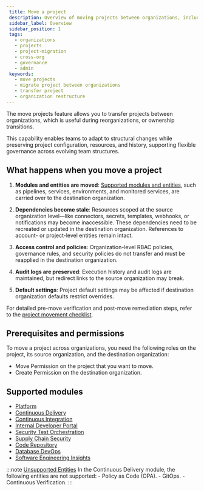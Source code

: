 ```yaml
---
 title: Move a project 
 description: Overview of moving projects between organizations, including prerequisites, limitations, and how to request or perform a move.
 sidebar_label: Overview
 sidebar_position: 1
 tags:
   - organizations
   - projects
   - project-migration
   - cross-org
   - governance
   - admin
 keywords:
   - move projects
   - migrate project between organizations
   - transfer project
   - organization restructure
---
```


The move projects feature allows you to transfer projects between organizations, which is useful during reorganizations, or ownership transitions.

This capability enables teams to adapt to structural changes while preserving project configuration, resources, and history, supporting flexible governance across evolving team structures.

## What happens when you move a project 

1. **Modules and entities are moved**: [Supported modules and entities](#supported-modules), such as pipelines, services, environments, and monitored services, are carried over to the destination organization.

2. **Dependencies become stale**: Resources scoped at the source organization level—like connectors, secrets, templates, webhooks, or notifications may become inaccessible. These dependencies need to be recreated or updated in the destination organization. References to account- or project-level entities remain intact.

3. **Access control and policies**: Organization-level RBAC policies, governance rules, and security policies do not transfer and must be reapplied in the destination organization.

4. **Audit logs are preserved**: Execution history and audit logs are maintained, but redirect links to the source organization may break.

5. **Default settings**: Project default settings may be affected if destination organization defaults restrict overrides.

For detailed pre-move verification and post-move remediation steps, refer to the [project movement checklist](project-movement-checklist.md).

## Prerequisites and permissions

To move a project across organizations, you need the following roles on the project, its source organization, and the destination organization:

- Move Permission on the project that you want to move.
- Create Permission on the destination organization.

## Supported modules

* [Platform](/docs/platform/platform-whats-supported)
* [Continuous Delivery](/docs/continuous-delivery/cd-integrations)
* [Continuous Integration](/docs/continuous-integration/use-ci/set-up-build-infrastructure/which-build-infrastructure-is-right-for-me/#feature-compatibility-matrix)
* [Internal Developer Portal](/docs/internal-developer-portal/whats-supported)
* [Security Test Orchestration](/docs/security-testing-orchestration/whats-supported/sto-deployments)
* [Supply Chain Security](/docs/software-supply-chain-assurance/ssca-supported)
* [Code Repository](/docs/code-repository/code-supported)
* [Database DevOps](/docs/database-devops/dbdevops-supported-platforms.md)
* [Software Engineering Insights](/docs/software-engineering-insights/sei-support)

:::note [Unsupported Entities](/docs/platform/references/harness-entity-reference)
  In the Continuous Delivery module, the following entities are not supported: 
    - Policy as Code (OPA). 
    - GitOps.
    - Continuous Verification. 
:::

